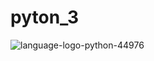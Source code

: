 # pyton_3

![language-logo-python-44976](https://user-images.githubusercontent.com/86377800/126006981-82d8a08e-106e-4347-af13-9485113e2971.png)
